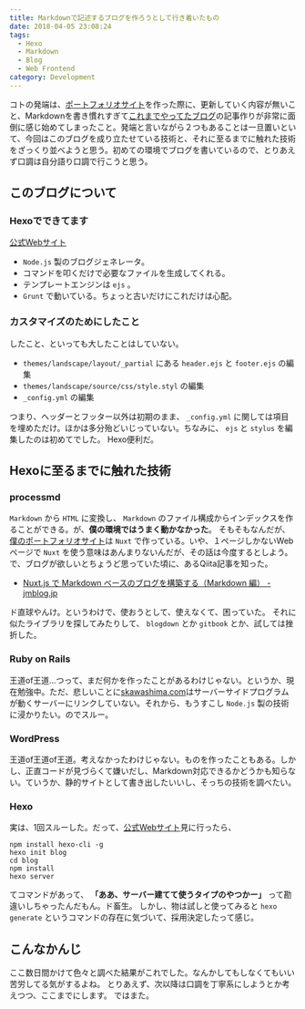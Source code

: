 ```yaml
---
title: Markdownで記述するブログを作ろうとして行き着いたもの
date: 2018-04-05 23:08:24
tags:
  - Hexo
  - Markdown
  - Blog
  - Web Frontend
category: Development
---
```


コトの発端は、[ポートフォリオサイト](http://skawashima.com)を作った際に、更新していく内容が無いこと、Markdownを書き慣れすぎて[これまでやってたブログ](http://by-sk.blog.jp/)の記事作りが非常に面倒に感じ始めてしまったこと。発端と言いながら２つもあることは一旦置いといて、今回はこのブログを成り立たせている技術と、それに至るまでに触れた技術をざっくり並べようと思う。初めての環境でブログを書いているので、とりあえず口調は自分語り口調で行こうと思う。

## このブログについて

### Hexoでできてます

[公式Webサイト](https://hexo.io/)

- `Node.js` 製のブログジェネレータ。
- コマンドを叩くだけで必要なファイルを生成してくれる。
- テンプレートエンジンは `ejs` 。
- `Grunt` で動いている。ちょっと古いだけにこれだけは心配。

<!-- more -->

### カスタマイズのためにしたこと

したこと、といっても大したことはしていない。

- `themes/landscape/layout/_partial` にある `header.ejs` と `footer.ejs` の編集
- `themes/landscape/source/css/style.styl` の編集
- `_config.yml` の編集

つまり、ヘッダーとフッター以外は初期のまま、 `_config.yml` に関しては項目を埋めただけ。ほかは多分殆どいじっていない。ちなみに、 `ejs` と `stylus` を編集したのは初めてでした。
Hexo便利だ。

## Hexoに至るまでに触れた技術

### processmd

`Markdown` から `HTML` に変換し、 `Markdown` のファイル構成からインデックスを作ることができる。が、**僕の環境ではうまく動かなかった**。
そもそもなんだが、[僕のポートフォリオサイト](http://skawashima.com)は `Nuxt` で作っている。いや、１ページしかないWebページで `Nuxt` を使う意味はあんまりないんだが、その話は今度するとしよう。で、ブログが欲しいとちょうど思っていた頃に、あるQiita記事を知った。

- [Nuxt.js で Markdown ベースのブログを構築する（Markdown 編） - jmblog.jp](https://jmblog.jp/posts/2018-01-17/build-a-blog-with-nuxtjs-and-markdown-1/)

ド直球やんけ。というわけで、使おうとして、使えなくて、困っていた。
それに似たライブラリを探してみたりして、 `blogdown` とか `gitbook` とか、試しては挫折した。

### Ruby on Rails

王道of王道…つって、まだ何かを作ったことがあるわけじゃない。というか、現在勉強中。ただ、悲しいことに[skawashima.com](http://skawashima.com)はサーバーサイドプログラムが動くサーバーにリンクしていない。それから、もうすこし `Node.js` 製の技術に浸かりたい。のでスルー。

### WordPress

王道of王道of王道。考えなかったわけじゃない。ものを作ったこともある。しかし、正直コードが見づらくて嫌いだし、Markdown対応できるかどうかも知らない。ていうか、静的サイトとして書き出したいいし、そっちの技術を調べたい。

### Hexo

実は、1回スルーした。だって、[公式Webサイト](https://hexo.io/)見に行ったら、

```shell
npm install hexo-cli -g
hexo init blog
cd blog
npm install
hexo server
```

てコマンドがあって、 **「ああ、サーバー建てて使うタイプのやつかー」** って勘違いしちゃったんだもん。ド畜生。
しかし、物は試しと使ってみると `hexo generate` というコマンドの存在に気づいて、採用決定したって感じ。

## こんなかんじ

ここ数日間かけて色々と調べた結果がこれでした。なんかしてもしなくてもいい苦労してる気がするよね。
とりあえず、次以降は口調を丁寧系にしようとか考えつつ、ここまでにします。
ではまた。
